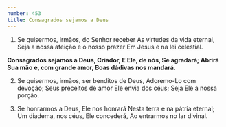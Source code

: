 ```yaml
---
number: 453
title: Consagrados sejamos a Deus
---
```


1. Se quisermos, irmãos, do Senhor receber
  As virtudes da vida eternal,
  Seja a nossa afeição e o nosso prazer
  Em Jesus e na lei celestial.

  __Consagrados sejamos a Deus, Criador,
  E Ele, de nós, Se agradará;
  Abrirá Sua mão e, com grande amor,
  Boas dádivas nos mandará.__

2. Se quisermos, irmãos, ser benditos de Deus,
  Adoremo-Lo com devoção;
  Seus preceitos de amor Ele envia dos céus;
  Seja Ele a nossa porção.

3. Se honrarmos a Deus, Ele nos honrará
  Nesta terra e na pátria eternal;
  Um diadema, nos céus, Ele concederá,
  Ao entrarmos no lar divinal.

